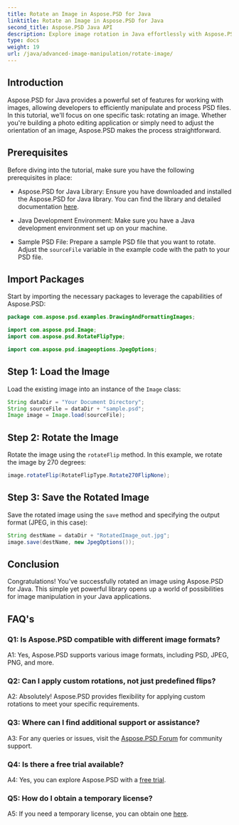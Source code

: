 ```yaml
---
title: Rotate an Image in Aspose.PSD for Java
linktitle: Rotate an Image in Aspose.PSD for Java
second_title: Aspose.PSD Java API
description: Explore image rotation in Java effortlessly with Aspose.PSD. Rotate, flip, and save PSD files easily.
type: docs
weight: 19
url: /java/advanced-image-manipulation/rotate-image/
---
```

## Introduction

Aspose.PSD for Java provides a powerful set of features for working with images, allowing developers to efficiently manipulate and process PSD files. In this tutorial, we'll focus on one specific task: rotating an image. Whether you're building a photo editing application or simply need to adjust the orientation of an image, Aspose.PSD makes the process straightforward.

## Prerequisites

Before diving into the tutorial, make sure you have the following prerequisites in place:

- Aspose.PSD for Java Library: Ensure you have downloaded and installed the Aspose.PSD for Java library. You can find the library and detailed documentation [here](https://reference.aspose.com/psd/java/).

- Java Development Environment: Make sure you have a Java development environment set up on your machine.

- Sample PSD File: Prepare a sample PSD file that you want to rotate. Adjust the `sourceFile` variable in the example code with the path to your PSD file.

## Import Packages

Start by importing the necessary packages to leverage the capabilities of Aspose.PSD:

```java
package com.aspose.psd.examples.DrawingAndFormattingImages;

import com.aspose.psd.Image;
import com.aspose.psd.RotateFlipType;

import com.aspose.psd.imageoptions.JpegOptions;
```

## Step 1: Load the Image

Load the existing image into an instance of the `Image` class:

```java
String dataDir = "Your Document Directory";
String sourceFile = dataDir + "sample.psd";
Image image = Image.load(sourceFile);
```

## Step 2: Rotate the Image

Rotate the image using the `rotateFlip` method. In this example, we rotate the image by 270 degrees:

```java
image.rotateFlip(RotateFlipType.Rotate270FlipNone);
```

## Step 3: Save the Rotated Image

Save the rotated image using the `save` method and specifying the output format (JPEG, in this case):

```java
String destName = dataDir + "RotatedImage_out.jpg";
image.save(destName, new JpegOptions());
```

## Conclusion

Congratulations! You've successfully rotated an image using Aspose.PSD for Java. This simple yet powerful library opens up a world of possibilities for image manipulation in your Java applications.

## FAQ's

### Q1: Is Aspose.PSD compatible with different image formats?

A1: Yes, Aspose.PSD supports various image formats, including PSD, JPEG, PNG, and more.

### Q2: Can I apply custom rotations, not just predefined flips?

A2: Absolutely! Aspose.PSD provides flexibility for applying custom rotations to meet your specific requirements.

### Q3: Where can I find additional support or assistance?

A3: For any queries or issues, visit the [Aspose.PSD Forum](https://forum.aspose.com/c/psd/34) for community support.

### Q4: Is there a free trial available?

A4: Yes, you can explore Aspose.PSD with a [free trial](https://releases.aspose.com/).

### Q5: How do I obtain a temporary license?

A5: If you need a temporary license, you can obtain one [here](https://purchase.aspose.com/temporary-license/).
